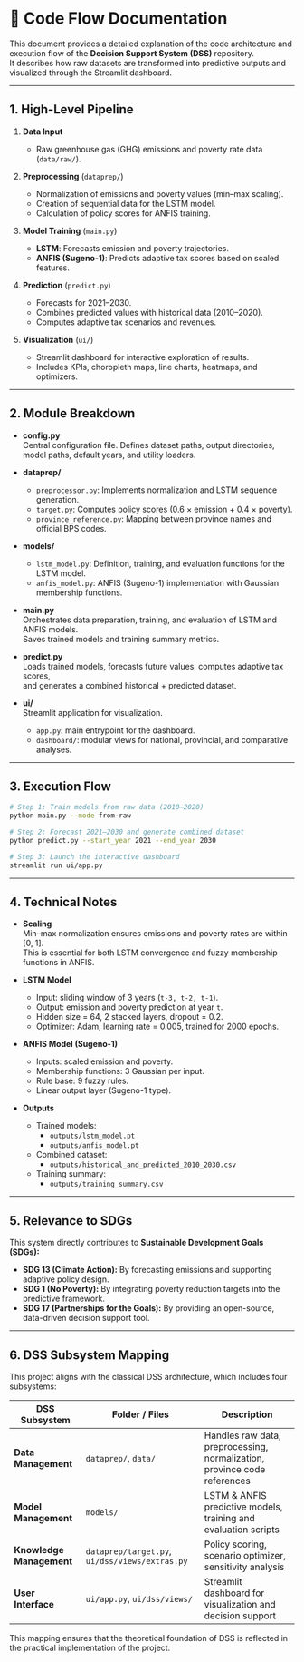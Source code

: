 # 📘 Code Flow Documentation

This document provides a detailed explanation of the code architecture and execution flow of the **Decision Support System (DSS)** repository.  
It describes how raw datasets are transformed into predictive outputs and visualized through the Streamlit dashboard.

---

## 1. High-Level Pipeline

1. **Data Input**  
   - Raw greenhouse gas (GHG) emissions and poverty rate data (`data/raw/`).

2. **Preprocessing** (`dataprep/`)  
   - Normalization of emissions and poverty values (min–max scaling).  
   - Creation of sequential data for the LSTM model.  
   - Calculation of policy scores for ANFIS training.

3. **Model Training** (`main.py`)  
   - **LSTM**: Forecasts emission and poverty trajectories.  
   - **ANFIS (Sugeno-1)**: Predicts adaptive tax scores based on scaled features.

4. **Prediction** (`predict.py`)  
   - Forecasts for 2021–2030.  
   - Combines predicted values with historical data (2010–2020).  
   - Computes adaptive tax scenarios and revenues.

5. **Visualization** (`ui/`)  
   - Streamlit dashboard for interactive exploration of results.  
   - Includes KPIs, choropleth maps, line charts, heatmaps, and optimizers.

---

## 2. Module Breakdown

- **config.py**  
  Central configuration file. Defines dataset paths, output directories, model paths, default years, and utility loaders.

- **dataprep/**  
  - `preprocessor.py`: Implements normalization and LSTM sequence generation.  
  - `target.py`: Computes policy scores (0.6 × emission + 0.4 × poverty).  
  - `province_reference.py`: Mapping between province names and official BPS codes.

- **models/**  
  - `lstm_model.py`: Definition, training, and evaluation functions for the LSTM model.  
  - `anfis_model.py`: ANFIS (Sugeno-1) implementation with Gaussian membership functions.

- **main.py**  
  Orchestrates data preparation, training, and evaluation of LSTM and ANFIS models.  
  Saves trained models and training summary metrics.

- **predict.py**  
  Loads trained models, forecasts future values, computes adaptive tax scores,  
  and generates a combined historical + predicted dataset.

- **ui/**  
  Streamlit application for visualization.  
  - `app.py`: main entrypoint for the dashboard.  
  - `dashboard/`: modular views for national, provincial, and comparative analyses.

---

## 3. Execution Flow

```bash
# Step 1: Train models from raw data (2010–2020)
python main.py --mode from-raw

# Step 2: Forecast 2021–2030 and generate combined dataset
python predict.py --start_year 2021 --end_year 2030

# Step 3: Launch the interactive dashboard
streamlit run ui/app.py
```

---

## 4. Technical Notes

- **Scaling**  
  Min–max normalization ensures emissions and poverty rates are within [0, 1].  
  This is essential for both LSTM convergence and fuzzy membership functions in ANFIS.

- **LSTM Model**  
  - Input: sliding window of 3 years (`t-3, t-2, t-1`).  
  - Output: emission and poverty prediction at year `t`.  
  - Hidden size = 64, 2 stacked layers, dropout = 0.2.  
  - Optimizer: Adam, learning rate = 0.005, trained for 2000 epochs.

- **ANFIS Model (Sugeno-1)**  
  - Inputs: scaled emission and poverty.  
  - Membership functions: 3 Gaussian per input.  
  - Rule base: 9 fuzzy rules.  
  - Linear output layer (Sugeno-1 type).

- **Outputs**  
  - Trained models:  
    - `outputs/lstm_model.pt`  
    - `outputs/anfis_model.pt`  
  - Combined dataset:  
    - `outputs/historical_and_predicted_2010_2030.csv`  
  - Training summary:  
    - `outputs/training_summary.csv`

---

## 5. Relevance to SDGs

This system directly contributes to **Sustainable Development Goals (SDGs):**  
- **SDG 13 (Climate Action):** By forecasting emissions and supporting adaptive policy design.  
- **SDG 1 (No Poverty):** By integrating poverty reduction targets into the predictive framework.  
- **SDG 17 (Partnerships for the Goals):** By providing an open-source, data-driven decision support tool.

---

## 6. DSS Subsystem Mapping

This project aligns with the classical DSS architecture, which includes four subsystems:

| DSS Subsystem            | Folder / Files             | Description |
|---------------------------|----------------------------|-------------|
| **Data Management**       | `dataprep/`, `data/`       | Handles raw data, preprocessing, normalization, province code references |
| **Model Management**      | `models/`                  | LSTM & ANFIS predictive models, training and evaluation scripts |
| **Knowledge Management**  | `dataprep/target.py`, `ui/dss/views/extras.py` | Policy scoring, scenario optimizer, sensitivity analysis |
| **User Interface**        | `ui/app.py`, `ui/dss/views/` | Streamlit dashboard for visualization and decision support |

This mapping ensures that the theoretical foundation of DSS is reflected
in the practical implementation of the project.

